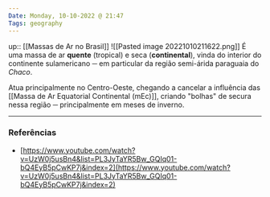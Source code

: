 ```yaml
---
Date: Monday, 10-10-2022 @ 21:47
Tags: geography
---
```

up:: [[Massas de Ar no Brasil]]
![[Pasted image 20221010211622.png]]
É uma massa de ar **quente** (tropical) e seca (**continental**), vinda do interior do continente sulamericano ─ em particular da região semi-árida paraguaia do *Chaco*. 

Atua principalmente no Centro-Oeste, chegando a cancelar a influência das [[Massa de Ar Equatorial Continental (mEc)]], criando "bolhas" de secura nessa região ─ principalmente em meses de inverno.

---
### Referências
- [https://www.youtube.com/watch?v=UzW0j5usBn4&list=PL3JyTaYR5Bw_GQIq01-bQ4EyB5pCwKP7j&index=2](https://www.youtube.com/watch?v=UzW0j5usBn4&list=PL3JyTaYR5Bw_GQIq01-bQ4EyB5pCwKP7j&index=2)